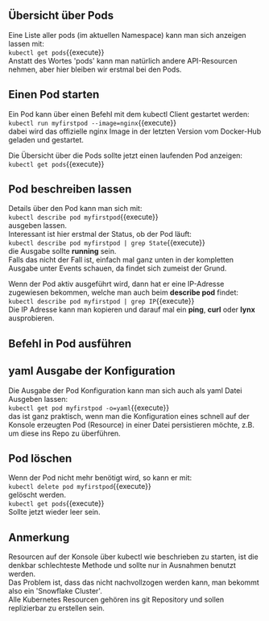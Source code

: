 ## Übersicht über Pods
Eine Liste aller pods (im aktuellen Namespace) kann man sich anzeigen lassen mit:   
`kubectl get pods`{{execute}}   
Anstatt des Wortes 'pods' kann man natürlich andere API-Resourcen nehmen, aber hier bleiben wir erstmal bei den Pods.

## Einen Pod starten
Ein Pod kann über einen Befehl mit dem kubectl Client gestartet werden:   
`kubectl run myfirstpod --image=nginx`{{execute}}   
dabei wird das offizielle nginx Image in der letzten Version vom Docker-Hub geladen und gestartet.  

Die Übersicht über die Pods sollte jetzt einen laufenden Pod anzeigen:      
`kubectl get pods`{{execute}}   
## Pod beschreiben lassen
Details über den Pod kann man sich mit:   
`kubectl describe pod myfirstpod`{{execute}}   
ausgeben lassen.  
Interessant ist hier erstmal der Status, ob der Pod läuft:   
`kubectl describe pod myfirstpod | grep State`{{execute}}   
die Ausgabe sollte **running** sein.   
Falls das nicht der Fall ist, einfach mal ganz unten in der kompletten Ausgabe unter Events schauen, da findet sich zumeist der Grund.   
    
Wenn der Pod aktiv ausgeführt wird, dann hat er eine IP-Adresse zugewiesen bekommen, welche man auch beim **describe pod** findet:   
 `kubectl describe pod myfirstpod | grep IP`{{execute}}    
 Die IP Adresse kann man kopieren und darauf mal ein **ping**, **curl** oder **lynx** ausprobieren.  

 ## Befehl in Pod ausführen 

## yaml Ausgabe der Konfiguration
Die Ausgabe der Pod Konfiguration kann man sich auch als yaml Datei Ausgeben lassen:  
`kubectl get pod myfirstpod -o=yaml`{{execute}}   
das ist ganz praktisch, wenn man die Konfiguration eines schnell auf der Konsole erzeugten Pod (Resource) in einer Datei persistieren möchte, z.B. um diese ins Repo zu überführen.    

## Pod löschen
Wenn der Pod nicht mehr benötigt wird, so kann er mit:   
`kubectl delete pod myfirstpod`{{execute}}   
gelöscht werden.   
`kubectl get pods`{{execute}}   
Sollte jetzt wieder leer sein.

## Anmerkung
Resourcen auf der Konsole über kubectl wie beschrieben zu starten, ist die denkbar schlechteste Methode und sollte nur in Ausnahmen benutzt werden.   
Das Problem ist, dass das nicht nachvollzogen werden kann, man bekommt also ein 'Snowflake Cluster'.   
Alle Kubernetes Resourcen gehören ins git Repository und sollen replizierbar zu erstellen sein.      


